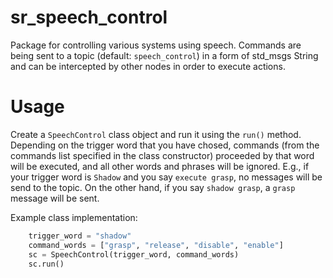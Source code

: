 # sr_speech_control

Package for controlling various systems using speech. Commands are being sent to a topic (default: `speech_control`) in a form of std_msgs String and can be intercepted by other nodes in order to execute actions.

# Usage

Create a `SpeechControl` class object and run it using the `run()` method. Depending on the trigger word that you have chosed, commands (from the commands list specified in the class constructor) proceeded by that word will be executed, and all other words and phrases will be ignored. E.g., if your trigger word is `Shadow` and you say `execute grasp`, no messages will be send to the topic. On the other hand, if you say `shadow grasp`, a `grasp` message will be sent.

Example class implementation:

```python
    trigger_word = "shadow"
    command_words = ["grasp", "release", "disable", "enable"]
    sc = SpeechControl(trigger_word, command_words)
    sc.run()
```
